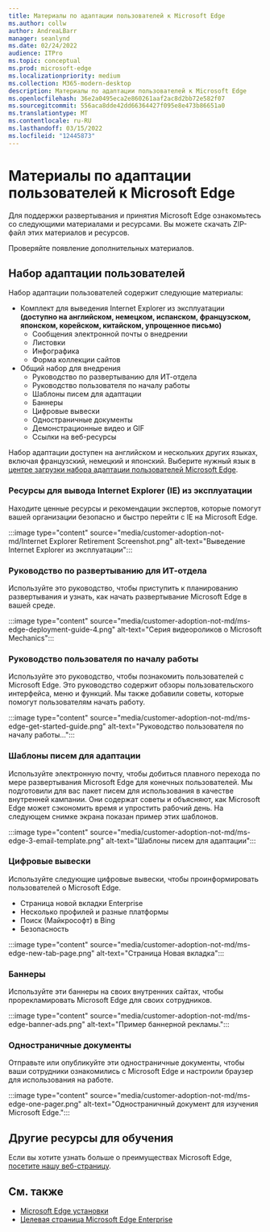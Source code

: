 ```yaml
---
title: Материалы по адаптации пользователей к Microsoft Edge
ms.author: collw
author: AndreaLBarr
manager: seanlynd
ms.date: 02/24/2022
audience: ITPro
ms.topic: conceptual
ms.prod: microsoft-edge
ms.localizationpriority: medium
ms.collection: M365-modern-desktop
description: Материалы по адаптации пользователей к Microsoft Edge
ms.openlocfilehash: 36e2a0495eca2e860261aaf2ac8d2bb72e582f07
ms.sourcegitcommit: 556aca8dde42dd66364427f095e8e473b86651a0
ms.translationtype: MT
ms.contentlocale: ru-RU
ms.lasthandoff: 03/15/2022
ms.locfileid: "12445873"
---
```

# <a name="customer-adoption-materials-for-microsoft-edge"></a>Материалы по адаптации пользователей к Microsoft Edge

Для поддержки развертывания и принятия Microsoft Edge ознакомьтесь со следующими материалами и ресурсами. Вы можете скачать ZIP-файл этих материалов и ресурсов.

Проверяйте появление дополнительных материалов.

## <a name="customer-adoption-kit"></a>Набор адаптации пользователей

Набор адаптации пользователей содержит следующие материалы:
- Комплект для выведения Internet Explorer из эксплуатации **(доступно на английском, немецком, испанском, французском, японском, корейском, китайском, упрощенное письмо)**
    - Сообщения электронной почты о внедрении
    - Листовки
    - Инфографика
    - Форма коллекции сайтов
- Общий набор для внедрения
    - Руководство по развертыванию для ИТ-отдела
    - Руководство пользователя по началу работы
    - Шаблоны писем для адаптации
    - Баннеры
    - Цифровые вывески
    - Одностраничные документы
    - Демонстрационные видео и GIF
    - Ссылки на веб-ресурсы

Набор адаптации доступен на английском и нескольких других языках, включая французский, немецкий и японский. Выберите нужный язык в [центре загрузки набора адаптации пользователей Microsoft Edge](https://www.microsoft.com/download/details.aspx?id=102119).

### <a name="internet-explorer-ie-retirement-resources"></a>Ресурсы для вывода Internet Explorer (IE) из эксплуатации

Находите ценные ресурсы и рекомендации экспертов, которые помогут вашей организации безопасно и быстро перейти с IE на Microsoft Edge.

:::image type="content" source="media/customer-adoption-not-md/Internet Explorer Retirement Screenshot.png" alt-text="Выведение Internet Explorer из эксплуатации":::

### <a name="it-deployment-guide"></a>Руководство по развертыванию для ИТ-отдела

Используйте это руководство, чтобы приступить к планированию развертывания и узнать, как начать развертывание Microsoft Edge в вашей среде.

:::image type="content" source="media/customer-adoption-not-md/ms-edge-deployment-guide-4.png" alt-text="Серия видеороликов о Microsoft Mechanics":::

### <a name="how-to-get-started-user-guide"></a>Руководство пользователя по началу работы

Используйте это руководство, чтобы познакомить пользователей с Microsoft Edge. Это руководство содержит обзоры пользовательского интерфейса, меню и функций. Мы также добавили советы, которые помогут пользователям начать работу.

:::image type="content" source="media/customer-adoption-not-md/ms-edge-get-started-guide.png" alt-text="Руководство пользователя по началу работы...":::

### <a name="adoption-email-templates"></a>Шаблоны писем для адаптации

Используйте электронную почту, чтобы добиться плавного перехода по мере развертывания Microsoft Edge для конечных пользователей. Мы подготовили для вас пакет писем для использования в качестве внутренней кампании. Они содержат советы и объясняют, как Microsoft Edge может сэкономить время и упростить рабочий день. На следующем снимке экрана показан пример этих шаблонов.

:::image type="content" source="media/customer-adoption-not-md/ms-edge-3-email-template.png" alt-text="Шаблоны писем для адаптации":::

### <a name="digital-signage"></a>Цифровые вывески

Используйте следующие цифровые вывески, чтобы проинформировать пользователей о Microsoft Edge.

- Страница новой вкладки Enterprise
- Несколько профилей и разные платформы
- Поиск (Майкрософт) в Bing
- Безопасность

:::image type="content" source="media/customer-adoption-not-md/ms-edge-new-tab-page.png" alt-text="Страница Новая вкладка":::

### <a name="banners"></a>Баннеры

Используйте эти баннеры на своих внутренних сайтах, чтобы прорекламировать Microsoft Edge для своих сотрудников.

:::image type="content" source="media/customer-adoption-not-md/ms-edge-banner-ads.png" alt-text="Пример баннерной рекламы.":::

### <a name="one-pagers"></a>Одностраничные документы

Отправьте или опубликуйте эти одностраничные документы, чтобы ваши сотрудники ознакомились с Microsoft Edge и настроили браузер для использования на работе.

:::image type="content" source="media/customer-adoption-not-md/ms-edge-one-pager.png" alt-text="Одностраничный документ для изучения Microsoft Edge.":::

## <a name="other-learning-resources"></a>Другие ресурсы для обучения

Если вы хотите узнать больше о преимуществах Microsoft Edge, [посетите нашу веб-страницу](https://www.microsoft.com/edge/business).

## <a name="see-also"></a>См. также

- [Microsoft Edge установки](https://assistants.microsoft.com/microsoftedgesetupguide)
- [Целевая страница Microsoft Edge Enterprise](https://aka.ms/EdgeEnterprise)
